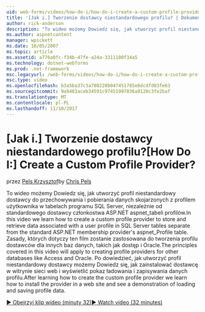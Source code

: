 ```yaml
---
uid: web-forms/videos/how-do-i/how-do-i-create-a-custom-profile-provider
title: '[Jak i.] Tworzenie dostawcy niestandardowego profilu? | Dokumentacja firmy Microsoft'
author: rick-anderson
description: "To wideo możemy Dowiedz się, jak utworzyć profil niestandardowy dostawcy do przechowywania i pobierania danych skojarzonych z profilem użytkownika w tabelach programu SQL Server, niezależnie od t..."
ms.author: aspnetcontent
manager: wpickett
ms.date: 10/05/2007
ms.topic: article
ms.assetid: a776a0fc-f34b-47fe-a24a-3311100f34a5
ms.technology: dotnet-webforms
ms.prod: .net-framework
msc.legacyurl: /web-forms/videos/how-do-i/how-do-i-create-a-custom-profile-provider
msc.type: video
ms.openlocfilehash: b3a5ba37c3a780220b047451785e6dcdfd03fe63
ms.sourcegitcommit: 9a9483aceb34591c97451997036a9120c3fe2baf
ms.translationtype: MT
ms.contentlocale: pl-PL
ms.lasthandoff: 11/10/2017
---
```

<a name="how-do-i-create-a-custom-profile-provider"></a><span data-ttu-id="88270-104">[Jak i.] Tworzenie dostawcy niestandardowego profilu?</span><span class="sxs-lookup"><span data-stu-id="88270-104">[How Do I:] Create a Custom Profile Provider?</span></span>
====================
<span data-ttu-id="88270-105">przez [Pels Krzysztof](https://twitter.com/chrispels)</span><span class="sxs-lookup"><span data-stu-id="88270-105">by [Chris Pels](https://twitter.com/chrispels)</span></span>

<span data-ttu-id="88270-106">To wideo możemy Dowiedz się, jak utworzyć profil niestandardowy dostawcy do przechowywania i pobierania danych skojarzonych z profilem użytkownika w tabelach programu SQL Server, niezależnie od standardowego dostawcy członkostwa ASP.NET aspnet\_tabeli profilów.</span><span class="sxs-lookup"><span data-stu-id="88270-106">In this video we learn how to create a custom profile provider to store and retrieve data associated with a user profile in SQL Server tables separate from the standard ASP.NET membership provider's aspnet\_Profile table.</span></span> <span data-ttu-id="88270-107">Zasady, których dotyczy ten film zostanie zastosowana do tworzenia profilu dostawców dla innych baz danych, takich jak dostęp i Oracle.</span><span class="sxs-lookup"><span data-stu-id="88270-107">The principles covered in this video will apply to creating profile providers for other databases like Access and Oracle.</span></span> <span data-ttu-id="88270-108">Po dowiedzieć, jak utworzyć profil niestandardowy dostawcy możemy Dowiedz się, jak zainstalować dostawcę w witrynie sieci web i wyświetlić pokaz ładowania i zapisywania danych profilu.</span><span class="sxs-lookup"><span data-stu-id="88270-108">After learning how to create the custom profile provider we learn how to install the provider in a web site and see a demonstration of loading and saving profile data.</span></span>

[<span data-ttu-id="88270-109">&#9654; Obejrzyj klip wideo (minuty 32)</span><span class="sxs-lookup"><span data-stu-id="88270-109">&#9654; Watch video (32 minutes)</span></span>](https://channel9.msdn.com/Blogs/ASP-NET-Site-Videos/how-do-i-create-a-custom-profile-provider)
